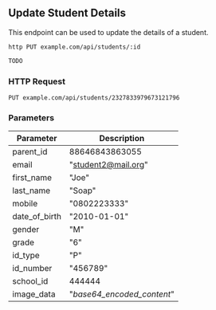 ## Update Student Details
This endpoint can be used to update the details of a student.

```shell
http PUT example.com/api/students/:id
```

```javascript
TODO
```

### HTTP Request

`PUT example.com/api/students/2327833979673121796`

### Parameters

Parameter | Description
--------- | -----------
parent_id | 88646843863055
email | "student2@mail.org"
first_name | "Joe"
last_name | "Soap"
mobile | "0802223333"
date_of_birth | "2010-01-01"
gender | "M"
grade | "6"
id_type | "P"
id_number | "456789"
school_id | 444444
image_data | "_base64_encoded_content_"
